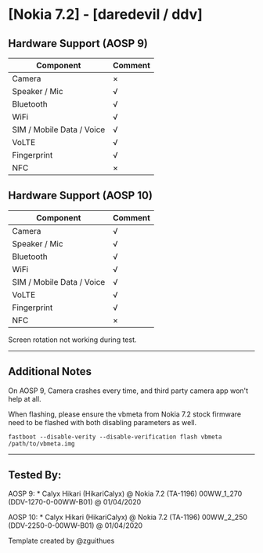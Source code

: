 # [Nokia 7.2] - [daredevil / ddv]

## Hardware Support (AOSP 9)

| Component                 |      Comment                                              |
|---------------------------|-----------------------------------------------------------|
| Camera                    | ×                                                         |
| Speaker / Mic             | √                                                         |
| Bluetooth                 | √                                                         |
| WiFi                      | √                                                         |
| SIM / Mobile Data / Voice | √                                                         |
| VoLTE                     | √                                                         |
| Fingerprint               | √                                                         |
| NFC                       | ×                                                         |

## Hardware Support (AOSP 10)

| Component                 |      Comment                                              |
|---------------------------|-----------------------------------------------------------|
| Camera                    | √                                                         |
| Speaker / Mic             | √                                                         |
| Bluetooth                 | √                                                         |
| WiFi                      | √                                                         |
| SIM / Mobile Data / Voice | √                                                         |
| VoLTE                     | √                                                         |
| Fingerprint               | √                                                         |
| NFC                       | ×                                                         |

Screen rotation not working during test.


***
## Additional Notes

On AOSP 9, Camera crashes every time, and third party camera app won't help at all.

When flashing, please ensure the vbmeta from Nokia 7.2 stock firmware need to be flashed with both disabling parameters as well.

``
fastboot --disable-verity --disable-verification flash vbmeta /path/to/vbmeta.img
``

***


## Tested By:


AOSP 9: * Calyx Hikari (HikariCalyx) @ Nokia 7.2 (TA-1196) 00WW_1_270 (DDV-1270-0-00WW-B01) @ 01/04/2020

AOSP 10: * Calyx Hikari (HikariCalyx) @ Nokia 7.2 (TA-1196) 00WW_2_250 (DDV-2250-0-00WW-B01) @ 01/04/2020


Template created by @zguithues